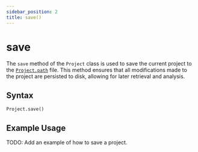 ```yaml
---
sidebar_position: 2
title: save()
---
```


# save
The `save` method of the `Project` class is used to save the current project to the [`Project.path`](/docs/api/Project/index.md) file. This method ensures that all modifications made to the project are persisted to disk, allowing for later retrieval and analysis.

## Syntax
```python
Project.save()
```


## Example Usage
TODO: Add an example of how to save a project.
